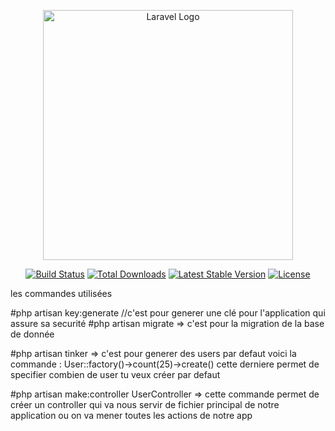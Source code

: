 <p align="center"><a href="https://laravel.com" target="_blank"><img src="https://raw.githubusercontent.com/laravel/art/master/logo-lockup/5%20SVG/2%20CMYK/1%20Full%20Color/laravel-logolockup-cmyk-red.svg" width="400" alt="Laravel Logo"></a></p>

<p align="center">
<a href="https://github.com/laravel/framework/actions"><img src="https://github.com/laravel/framework/workflows/tests/badge.svg" alt="Build Status"></a>
<a href="https://packagist.org/packages/laravel/framework"><img src="https://img.shields.io/packagist/dt/laravel/framework" alt="Total Downloads"></a>
<a href="https://packagist.org/packages/laravel/framework"><img src="https://img.shields.io/packagist/v/laravel/framework" alt="Latest Stable Version"></a>
<a href="https://packagist.org/packages/laravel/framework"><img src="https://img.shields.io/packagist/l/laravel/framework" alt="License"></a>
</p>

les commandes utilisées

#php artisan key:generate //c'est pour generer une clé pour l'application qui assure sa securité
#php artisan migrate => c'est pour la migration de la base de donnée

#php artisan tinker => c'est pour generer des users par defaut
voici la commande : User::factory()->count(25)->create() cette derniere permet de specifier combien de user tu veux créer par defaut

#php artisan make:controller UserController => cette commande permet de créer un controller qui va nous servir de fichier principal de notre application ou on va mener toutes les actions de notre app
